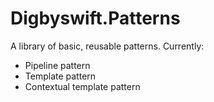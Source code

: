 # Digbyswift.Patterns

A library of basic, reusable patterns. Currently:

 - Pipeline pattern
 - Template pattern
 - Contextual template pattern